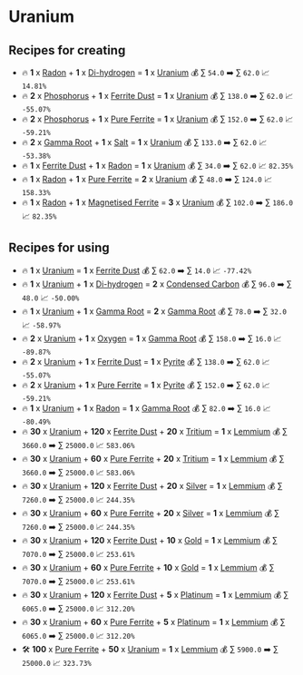 # Uranium

## Recipes for creating

* 🔥 **1** x [Radon](<Radon.md>) + **1** x [Di-hydrogen](<Di-hydrogen.md>) = **1** x [Uranium](<Uranium.md>) 💰 ∑ `54.0` ➡️ ∑ `62.0` 📈 `14.81%`
* 🔥 **2** x [Phosphorus](<Phosphorus.md>) + **1** x [Ferrite Dust](<Ferrite Dust.md>) = **1** x [Uranium](<Uranium.md>) 💰 ∑ `138.0` ➡️ ∑ `62.0` 📈 `-55.07%`
* 🔥 **2** x [Phosphorus](<Phosphorus.md>) + **1** x [Pure Ferrite](<Pure Ferrite.md>) = **1** x [Uranium](<Uranium.md>) 💰 ∑ `152.0` ➡️ ∑ `62.0` 📈 `-59.21%`
* 🔥 **2** x [Gamma Root](<Gamma Root.md>) + **1** x [Salt](<Salt.md>) = **1** x [Uranium](<Uranium.md>) 💰 ∑ `133.0` ➡️ ∑ `62.0` 📈 `-53.38%`
* 🔥 **1** x [Ferrite Dust](<Ferrite Dust.md>) + **1** x [Radon](<Radon.md>) = **1** x [Uranium](<Uranium.md>) 💰 ∑ `34.0` ➡️ ∑ `62.0` 📈 `82.35%`
* 🔥 **1** x [Radon](<Radon.md>) + **1** x [Pure Ferrite](<Pure Ferrite.md>) = **2** x [Uranium](<Uranium.md>) 💰 ∑ `48.0` ➡️ ∑ `124.0` 📈 `158.33%`
* 🔥 **1** x [Radon](<Radon.md>) + **1** x [Magnetised Ferrite](<Magnetised Ferrite.md>) = **3** x [Uranium](<Uranium.md>) 💰 ∑ `102.0` ➡️ ∑ `186.0` 📈 `82.35%`


## Recipes for using

* 🔥 **1** x [Uranium](<Uranium.md>) = **1** x [Ferrite Dust](<Ferrite Dust.md>) 💰 ∑ `62.0` ➡️ ∑ `14.0` 📈 `-77.42%`
* 🔥 **1** x [Uranium](<Uranium.md>) + **1** x [Di-hydrogen](<Di-hydrogen.md>) = **2** x [Condensed Carbon](<Condensed Carbon.md>) 💰 ∑ `96.0` ➡️ ∑ `48.0` 📈 `-50.00%`
* 🔥 **1** x [Uranium](<Uranium.md>) + **1** x [Gamma Root](<Gamma Root.md>) = **2** x [Gamma Root](<Gamma Root.md>) 💰 ∑ `78.0` ➡️ ∑ `32.0` 📈 `-58.97%`
* 🔥 **2** x [Uranium](<Uranium.md>) + **1** x [Oxygen](<Oxygen.md>) = **1** x [Gamma Root](<Gamma Root.md>) 💰 ∑ `158.0` ➡️ ∑ `16.0` 📈 `-89.87%`
* 🔥 **2** x [Uranium](<Uranium.md>) + **1** x [Ferrite Dust](<Ferrite Dust.md>) = **1** x [Pyrite](<Pyrite.md>) 💰 ∑ `138.0` ➡️ ∑ `62.0` 📈 `-55.07%`
* 🔥 **2** x [Uranium](<Uranium.md>) + **1** x [Pure Ferrite](<Pure Ferrite.md>) = **1** x [Pyrite](<Pyrite.md>) 💰 ∑ `152.0` ➡️ ∑ `62.0` 📈 `-59.21%`
* 🔥 **1** x [Uranium](<Uranium.md>) + **1** x [Radon](<Radon.md>) = **1** x [Gamma Root](<Gamma Root.md>) 💰 ∑ `82.0` ➡️ ∑ `16.0` 📈 `-80.49%`
* 🔥 **30** x [Uranium](<Uranium.md>) + **120** x [Ferrite Dust](<Ferrite Dust.md>) + **20** x [Tritium](<Tritium.md>) = **1** x [Lemmium](<Lemmium.md>) 💰 ∑ `3660.0` ➡️ ∑ `25000.0` 📈 `583.06%`
* 🔥 **30** x [Uranium](<Uranium.md>) + **60** x [Pure Ferrite](<Pure Ferrite.md>) + **20** x [Tritium](<Tritium.md>) = **1** x [Lemmium](<Lemmium.md>) 💰 ∑ `3660.0` ➡️ ∑ `25000.0` 📈 `583.06%`
* 🔥 **30** x [Uranium](<Uranium.md>) + **120** x [Ferrite Dust](<Ferrite Dust.md>) + **20** x [Silver](<Silver.md>) = **1** x [Lemmium](<Lemmium.md>) 💰 ∑ `7260.0` ➡️ ∑ `25000.0` 📈 `244.35%`
* 🔥 **30** x [Uranium](<Uranium.md>) + **60** x [Pure Ferrite](<Pure Ferrite.md>) + **20** x [Silver](<Silver.md>) = **1** x [Lemmium](<Lemmium.md>) 💰 ∑ `7260.0` ➡️ ∑ `25000.0` 📈 `244.35%`
* 🔥 **30** x [Uranium](<Uranium.md>) + **120** x [Ferrite Dust](<Ferrite Dust.md>) + **10** x [Gold](<Gold.md>) = **1** x [Lemmium](<Lemmium.md>) 💰 ∑ `7070.0` ➡️ ∑ `25000.0` 📈 `253.61%`
* 🔥 **30** x [Uranium](<Uranium.md>) + **60** x [Pure Ferrite](<Pure Ferrite.md>) + **10** x [Gold](<Gold.md>) = **1** x [Lemmium](<Lemmium.md>) 💰 ∑ `7070.0` ➡️ ∑ `25000.0` 📈 `253.61%`
* 🔥 **30** x [Uranium](<Uranium.md>) + **120** x [Ferrite Dust](<Ferrite Dust.md>) + **5** x [Platinum](<Platinum.md>) = **1** x [Lemmium](<Lemmium.md>) 💰 ∑ `6065.0` ➡️ ∑ `25000.0` 📈 `312.20%`
* 🔥 **30** x [Uranium](<Uranium.md>) + **60** x [Pure Ferrite](<Pure Ferrite.md>) + **5** x [Platinum](<Platinum.md>) = **1** x [Lemmium](<Lemmium.md>) 💰 ∑ `6065.0` ➡️ ∑ `25000.0` 📈 `312.20%`
* 🛠️ **100** x [Pure Ferrite](<Pure Ferrite.md>) + **50** x [Uranium](<Uranium.md>) = **1** x [Lemmium](<Lemmium.md>) 💰 ∑ `5900.0` ➡️ ∑ `25000.0` 📈 `323.73%`
